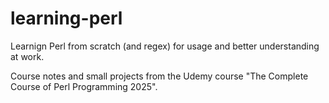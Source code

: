 # learning-perl

Learnign Perl from scratch (and regex) for usage and better understanding at work. 

Course notes and small projects from the Udemy course "The Complete Course of Perl Programming 2025".